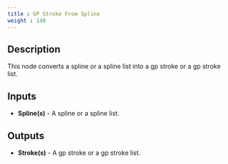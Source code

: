 ```yaml
---
title : GP Stroke From Spline
weight : 140
---
```


## Description

This node converts a spline or a spline list into a gp stroke or a gp stroke list.

## Inputs

- **Spline(s)** - A spline or a spline list.

## Outputs

- **Stroke(s)** - A gp stroke or a gp stroke list.
